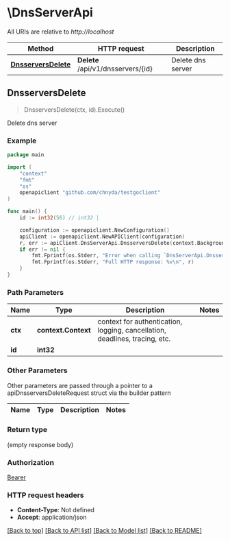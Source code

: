 # \DnsServerApi

All URIs are relative to *http://localhost*

Method | HTTP request | Description
------------- | ------------- | -------------
[**DnsserversDelete**](DnsServerApi.md#DnsserversDelete) | **Delete** /api/v1/dnsservers/{id} | Delete dns server



## DnsserversDelete

> DnsserversDelete(ctx, id).Execute()

Delete dns server

### Example

```go
package main

import (
    "context"
    "fmt"
    "os"
    openapiclient "github.com/chnyda/testgoclient"
)

func main() {
    id := int32(56) // int32 | 

    configuration := openapiclient.NewConfiguration()
    apiClient := openapiclient.NewAPIClient(configuration)
    r, err := apiClient.DnsServerApi.DnsserversDelete(context.Background(), id).Execute()
    if err != nil {
        fmt.Fprintf(os.Stderr, "Error when calling `DnsServerApi.DnsserversDelete``: %v\n", err)
        fmt.Fprintf(os.Stderr, "Full HTTP response: %v\n", r)
    }
}
```

### Path Parameters


Name | Type | Description  | Notes
------------- | ------------- | ------------- | -------------
**ctx** | **context.Context** | context for authentication, logging, cancellation, deadlines, tracing, etc.
**id** | **int32** |  | 

### Other Parameters

Other parameters are passed through a pointer to a apiDnsserversDeleteRequest struct via the builder pattern


Name | Type | Description  | Notes
------------- | ------------- | ------------- | -------------


### Return type

 (empty response body)

### Authorization

[Bearer](../README.md#Bearer)

### HTTP request headers

- **Content-Type**: Not defined
- **Accept**: application/json

[[Back to top]](#) [[Back to API list]](../README.md#documentation-for-api-endpoints)
[[Back to Model list]](../README.md#documentation-for-models)
[[Back to README]](../README.md)

